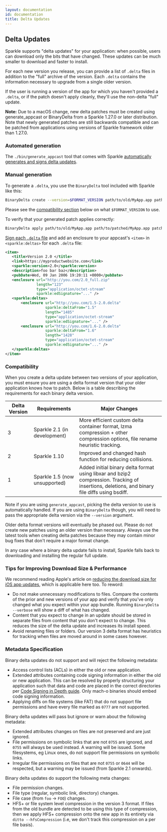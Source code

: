 ```yaml
---
layout: documentation
id: documentation
title: Delta Updates
---
```

## Delta Updates

Sparkle supports "delta updates" for your application: when possible, users can download only the bits that have changed. These updates can be much smaller to download and faster to install.

For each new version you release, you can provide a list of `.delta` files in addition to the "full" archive of the version. Each `.delta` contains the information necessary to upgrade from a single older version.

If the user is running a version of the app for which you haven't provided a `.delta`, or if the patch doesn't apply cleanly, they'll use the non-delta "full" update.

<div class="alert alert-warning" role="alert">
<strong>Note:</strong> Due to a macOS change, new delta patches must be created using generate_appcast or BinaryDelta from a Sparkle 1.27.0 or later distribution. Note that newly generated patches are still backwards compatible and can be patched from applications using versions of Sparkle framework older than 1.27.0.
</div>

### Automated generation

The `./bin/generate_appcast` tool that comes with Sparkle [automatically generates and signs delta updates](/documentation/#5-publish-your-appcast).

### Manual generation

To generate a `.delta`, you use the `BinaryDelta` tool included with Sparkle like this:

```sh
BinaryDelta create --version=$FORMAT_VERSION path/to/old/MyApp.app path/to/new/MyApp.app patch.delta
```

Please see the [compatibility section](#compatibility) below on what `$FORMAT_VERSION` to use.

To verify that your generated patch applies correctly:

```sh
BinaryDelta apply path/to/old/MyApp.app path/to/patched/MyApp.app patch.delta
```

[Sign each `.delta` file](/documentation/#3-segue-for-security-concerns) and add an enclosure to your appcast's `<item>` in `<sparkle:deltas>` for each `.delta` file:

```xml
<item>
   <title>Version 2.0 </title>
   <link>https://myproductwebsite.com</link>
   <sparkle:version>2.0</sparkle:version>
   <description>foo bar baz</description>
   <pubDate>Wed, 09 Jan 2006 19:20:11 +0000</pubDate>
   <enclosure url="http://you.com/2.0_full.zip"
              length="123"
              type="application/octet-stream"
              sparkle:edSignature="..." />
   <sparkle:deltas>
       <enclosure url="http://you.com/1.5-2.0.delta"
                  sparkle:deltaFrom="1.5"
                  length="1485"
                  type="application/octet-stream"
                  sparkle:edSignature="..." />
       <enclosure url="http://you.com/1.6-2.0.delta"
                  sparkle:deltaFrom="1.6"
                  length="1428"
                  type="application/octet-stream"
                  sparkle:edSignature="..." />
   </sparkle:deltas>
</item>
```

### Compatibility

When you create a delta update between two versions of your application, you must ensure you are using a delta format version that your older application knows how to patch. Below is a table describing the requirements for each binary delta version.

| Delta Version | Requirements                  | Major Changes                                                                                        |
| -----------   | ----------------------------- | ---------------------------------------------------------------------------------------------------- |
| 3             | Sparkle 2.1 (in development)  | More efficient custom delta container format, lzma compression + other compression options, file rename heuristic tracking. |
| 2             | Sparkle 1.10                  | Improved and changed hash function for reducing collisions.                                          |
| 1             | Sparkle 1.5 (now unsupported) | Added initial binary delta format using libxar and bzip2 compression. Tracking of insertions, deletions, and binary file diffs using bsdiff. |

Note if you are using `generate_appcast`, picking the delta version to use is automatically handled. If you are using `BinaryDelta` though, you will need to pass the appropriate delta version via the `--version` argument.

Older delta format versions will eventually be phased out. Please do not create new patches using an older version than necessary. Always use the latest tools when creating delta patches because they may contain minor bug fixes that don't require a major format change.

In any case where a binary delta update fails to install, Sparkle falls back to downloading and installing the regular full update.

### Tips for Improving Download Size & Performance

We recommend reading Apple's article on [reducing the download size for iOS app updates](https://developer.apple.com/library/content/qa/qa1779/_index.html), which is applicable here too. To reword:

* Do not make unnecessary modifications to files. Compare the contents of the prior and new versions of your app and verify that you've only changed what you expect within your app bundle. Running `BinaryDelta --verbose` will show a diff of what has changed.
* Content that you expect to change in an update should be stored in separate files from content that you don't expect to change. This reduces the size of the delta update and increases its install speed.
* Avoid renaming files or folders. Our version 3 delta format has heuristics for tracking when files are moved around in some cases however.

### Metadata Specification

Binary delta updates do not support and will reject the following metadata:

* Access control lists (ACLs) in either the old or new application.
* Extended attributes containing code signing information in either the old or new application. This can be resolved by properly structuring your application such that data and code are placed in the correct directories per [Code Signing in Depth guide](https://developer.apple.com/library/archive/technotes/tn2206/_index.html#//apple_ref/doc/uid/DTS40007919-CH1-TNTAG201). Only mach-o binaries should embed code signing information.
* Applying diffs on file systems (like FAT) that do not support file permissions and have every file marked as `0777` are not supported.

Binary delta updates will pass but ignore or warn about the following metadata:

* Extended attributes changes on files are not preserved and are just ignored.
* File permissions on symbolic links that are not `0755` are ignored, and `0755` will always be used instead. A warning will be issued. Some filesystems, eg Linux ones, do not support file permissions on symbolic links.
* Irregular file permissions on files that are not `0755` or `0644` will be respected, but a warning may be issued (from Sparkle 2.1 onwards).

Binary delta updates do support the following meta changes:

* File permission changes.
* File type (regular, symbolic link, directory) changes.
* File case (from `foo` -> `FOO`) changes.
* HFS+ or file system level compression in the version 3 format. If files from the old bundle are detected to be using this type of compression, then we apply HFS+ compression onto the new app in its entirety via `ditto --hfsCompression` (i.e, we don't track this compression on a per file basis).
